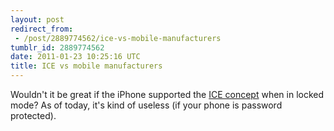 ```yaml
---
layout: post
redirect_from:
 - /post/2889774562/ice-vs-mobile-manufacturers
tumblr_id: 2889774562
date: 2011-01-23 10:25:16 UTC
title: ICE vs mobile manufacturers
---
```


Wouldn't it be great if the iPhone supported the [ICE concept](http://en.wikipedia.org/wiki/In_case_of_emergency#Locked_phones) when in locked mode? As of today, it's kind of useless (if your phone is password protected).
